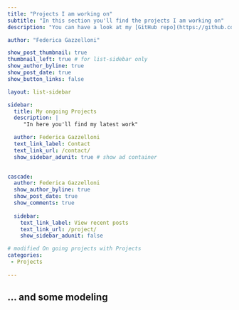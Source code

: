 ```yaml
---
title: "Projects I am working on"
subtitle: "In this section you'll find the projects I am working on"
description: "You can have a look at my [GitHub repo](https://github.com/Fgazzelloni) for some of the projects."

author: "Federica Gazzelloni"

show_post_thumbnail: true
thumbnail_left: true # for list-sidebar only
show_author_byline: true
show_post_date: true
show_button_links: false

layout: list-sidebar

sidebar: 
  title: My ongoing Projects
  description: |
     "In here you'll find my latest work"

  author: Federica Gazzelloni
  text_link_label: Contact
  text_link_url: /contact/
  show_sidebar_adunit: true # show ad container
  

cascade:
  author: Federica Gazzelloni
  show_author_byline: true
  show_post_date: true
  show_comments: true
  
  sidebar:
    text_link_label: View recent posts
    text_link_url: /project/
    show_sidebar_adunit: false

# modified On going projects with Projects
categories: 
 - Projects
 
---
```



## ... and some modeling
